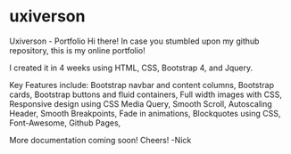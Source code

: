 # uxiverson
Uxiverson - Portfolio
Hi there! In case you stumbled upon my github repository, this is my online portfolio!

I created it in 4 weeks using HTML, CSS, Bootstrap 4, and Jquery. 

Key Features include:
 Bootstrap navbar and content columns,
 Bootstrap cards,
 Bootstrap buttons and fluid containers,
 Full width images with CSS,
 Responsive design using CSS Media Query,
 Smooth Scroll,
 Autoscaling Header,
 Smooth Breakpoints,
 Fade in animations,
 Blockquotes using CSS,
 Font-Awesome,
 Github Pages,
 
More documentation coming soon!
Cheers!
-Nick
